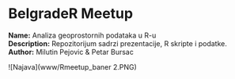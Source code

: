
# BelgradeR Meetup

**Name:** Analiza geoprostornih podataka u R-u  
**Description:** Repozitorijum sadrzi prezentacije, R skripte i podatke.         
**Author:** Milutin Pejovic & Petar Bursac 

![Najava](www/Rmeetup_baner 2.PNG)
